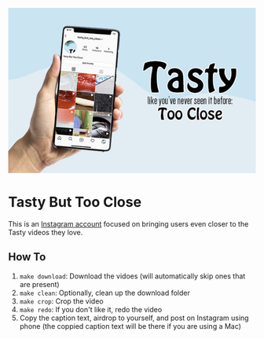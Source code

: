
![Tasty But Too Close Instagram Account](https://raw.githubusercontent.com/pjflanagan/tasty-but-too-close/master/img/promo.jpg)

# Tasty But Too Close

This is an [Instagram account](https://www.instagram.com/tasty_but_too_close/) focused on bringing users even closer to the Tasty videos they love.

## How To

1. `make download`: Download the vidoes (will automatically skip ones that are present)
2. `make clean`: Optionally, clean up the download folder
3. `make crop`: Crop the video
4. `make redo`: If you don't like it, redo the video 
5. Copy the caption text, airdrop to yourself, and post on Instagram using phone (the coppied caption text will be there if you are using a Mac)
